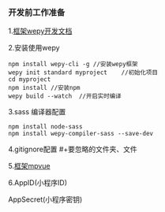 ### 开发前工作准备
1.[框架wepy开发文档](https://cloud.tencent.com/developer/article/1005018)

2.安装使用wepy
```
npm install wepy-cli -g //安装wepy框架
wepy init standard myproject    //初始化项目
cd myproject
npm install //安装npm
wepy build --watch  //开启实时编译
```
3.sass 编译器配置
```
npm install node-sass
npm install wepy-compiler-sass --save-dev
```
4.gitignore配置
#+要忽略的文件夹、文件

5.[框架mpvue](http://mpvue.com/mpvue/)

6.AppID(小程序ID)

AppSecret(小程序密钥)
